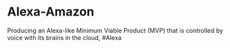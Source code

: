 # Alexa-Amazon
Producing an Alexa-like Minimum Viable Product (MVP) that is controlled by voice with its brains in the cloud,
#Alexa
